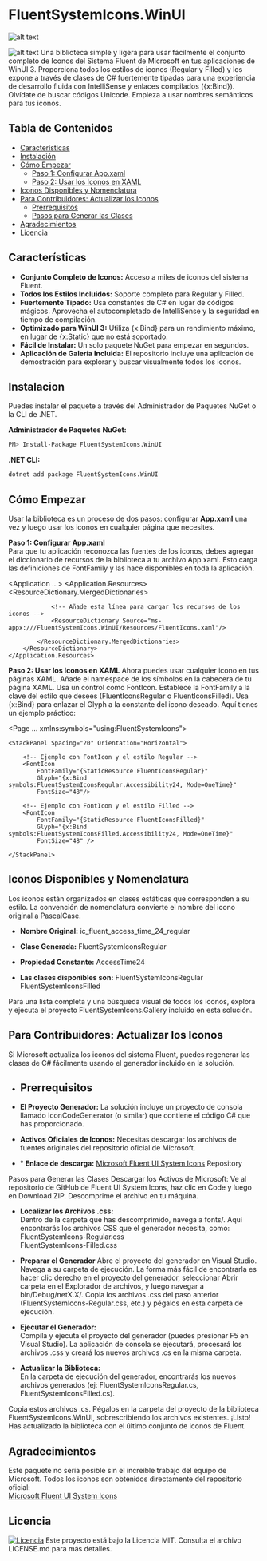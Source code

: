 
# FluentSystemIcons.WinUI
![alt text](https://img.shields.io/nuget/v/FluentSystemIcons.WinUI.svg)  

![alt text](https://img.shields.io/badge/License-MIT-yellow.svg)
Una biblioteca simple y ligera para usar fácilmente el conjunto completo de Iconos del Sistema Fluent de Microsoft en tus aplicaciones de WinUI 3. Proporciona todos los estilos de iconos (Regular y Filled) y los expone a través de clases de C# fuertemente tipadas para una experiencia de desarrollo fluida con IntelliSense y enlaces compilados ({x:Bind}).
Olvídate de buscar códigos Unicode. Empieza a usar nombres semánticos para tus iconos.


## Tabla de Contenidos
- [Características](#características)
- [Instalación](#instalación)
- [Cómo Empezar](#cómo-empezar)
  - [Paso 1: Configurar App.xaml](#paso-1-configurar-appxaml)
  - [Paso 2: Usar los Iconos en XAML](#paso-2-usar-los-iconos-en-xaml)
- [Iconos Disponibles y Nomenclatura](#iconos-disponibles-y-nomenclatura)
- [Para Contribuidores: Actualizar los Iconos](#para-contribuidores-actualizar-los-iconos)
  - [Prerrequisitos](#prerrequisitos)
  - [Pasos para Generar las Clases](#pasos-para-generar-las-clases)
- [Agradecimientos](#agradecimientos)
- [Licencia](#licencia)

## Características  
- **Conjunto Completo de Iconos:** Acceso a miles de iconos del sistema Fluent.
- **Todos los Estilos Incluidos:** Soporte completo para Regular y Filled.
- **Fuertemente Tipado:** Usa constantes de C# en lugar de códigos mágicos. Aprovecha el autocompletado de IntelliSense y la seguridad en tiempo de compilación.
- **Optimizado para WinUI 3:** Utiliza {x:Bind} para un rendimiento máximo, en lugar de {x:Static} que no está soportado.
- **Fácil de Instalar:** Un solo paquete NuGet para empezar en segundos.
- **Aplicación de Galería Incluida:** El repositorio incluye una aplicación de demostración para explorar y buscar visualmente todos los iconos.


## Instalacion

Puedes instalar el paquete a través del Administrador de Paquetes NuGet o la CLI de .NET.  

**Administrador de Paquetes NuGet:**
```sh
PM> Install-Package FluentSystemIcons.WinUI
```

**.NET CLI:**
```sh
dotnet add package FluentSystemIcons.WinUI
```  




## Cómo Empezar  

Usar la biblioteca es un proceso de dos pasos: configurar **App.xaml** una vez y luego usar los iconos en cualquier página que necesites.

**Paso 1: Configurar App.xaml**  
Para que tu aplicación reconozca las fuentes de los iconos, debes agregar el diccionario de recursos de la biblioteca a tu archivo App.xaml. Esto carga las definiciones de FontFamily y las hace disponibles en toda la aplicación.

<!-- En App.xaml -->
<Application
    ...>
    <Application.Resources>
        <ResourceDictionary>
            <ResourceDictionary.MergedDictionaries>
                <XamlControlsResources xmlns="using:Microsoft.UI.Xaml.Controls" />
                
                <!-- Añade esta línea para cargar los recursos de los iconos -->
                <ResourceDictionary Source="ms-appx:///FluentSystemIcons.WinUI/Resources/FluentIcons.xaml"/>
                
            </ResourceDictionary.MergedDictionaries>
        </ResourceDictionary>
    </Application.Resources>
</Application>
<!-- Fin de ejemplo -->  

**Paso 2: Usar los Iconos en XAML**
Ahora puedes usar cualquier icono en tus páginas XAML.
Añade el namespace de los símbolos en la cabecera de tu página XAML.
Usa un control como FontIcon.
Establece la FontFamily a la clave del estilo que desees (FluentIconsRegular o FluentIconsFilled).
Usa {x:Bind} para enlazar el Glyph a la constante del icono deseado.
Aquí tienes un ejemplo práctico:  
  
<Page
    ...
    xmlns:symbols="using:FluentSystemIcons">

    <StackPanel Spacing="20" Orientation="Horizontal">
    
        <!-- Ejemplo con FontIcon y el estilo Regular -->
        <FontIcon
            FontFamily="{StaticResource FluentIconsRegular}"
            Glyph="{x:Bind symbols:FluentSystemIconsRegular.Accessibility24, Mode=OneTime}"
            FontSize="48"/>

        <!-- Ejemplo con FontIcon y el estilo Filled -->
        <FontIcon
            FontFamily="{StaticResource FluentIconsFilled}"
            Glyph="{x:Bind symbols:FluentSystemIconsFilled.Accessibility24, Mode=OneTime}"
            FontSize="48" />
            
    </StackPanel>
</Page>  





## Iconos Disponibles y Nomenclatura
Los iconos están organizados en clases estáticas que corresponden a su estilo. La convención de nomenclatura convierte el nombre del icono original a PascalCase.  
- **Nombre Original:** ic_fluent_access_time_24_regular  

- **Clase Generada:** FluentSystemIconsRegular  

- **Propiedad Constante:** AccessTime24  
- **Las clases disponibles son:** FluentSystemIconsRegular  FluentSystemIconsFilled  
 
Para una lista completa y una búsqueda visual de todos los iconos, explora y ejecuta el proyecto FluentSystemIcons.Gallery incluido en esta solución.

## Para Contribuidores: Actualizar los Iconos 
Si Microsoft actualiza los iconos del sistema Fluent, puedes regenerar las clases de C# fácilmente usando el generador incluido en la solución.

- ## Prerrequisitos
- **El Proyecto Generador:** La solución incluye un proyecto de consola llamado IconCodeGenerator (o similar) que contiene el código C# que has proporcionado.
- **Activos Oficiales de Iconos:** Necesitas descargar los archivos de fuentes originales del repositorio oficial de Microsoft.  

- ° **Enlace de descarga:** [Microsoft Fluent UI System Icons](https://github.com/microsoft/fluentui-system-icons) Repository  

Pasos para Generar las Clases
Descargar los Activos de Microsoft: Ve al repositorio de GitHub de Fluent UI System Icons, haz clic en Code y luego en Download ZIP. Descomprime el archivo en tu máquina.  

- **Localizar los Archivos .css:**  
 Dentro de la carpeta que has descomprimido, navega a fonts/. Aquí encontrarás los archivos CSS que el generador necesita, como:  
FluentSystemIcons-Regular.css  
FluentSystemIcons-Filled.css

- **Preparar el Generador**
Abre el proyecto del generador en Visual Studio.
Navega a su carpeta de ejecución. La forma más fácil de encontrarla es hacer clic derecho en el proyecto del generador, seleccionar Abrir carpeta en el Explorador de archivos, y luego navegar a bin/Debug/netX.X/.
Copia los archivos .css del paso anterior (FluentSystemIcons-Regular.css, etc.) y pégalos en esta carpeta de ejecución.  
- **Ejecutar el Generador:**  
Compila y ejecuta el proyecto del generador (puedes presionar F5 en Visual Studio). La aplicación de consola se ejecutará, procesará los archivos .css y creará los nuevos archivos .cs en la misma carpeta.  
- **Actualizar la Biblioteca:**  
En la carpeta de ejecución del generador, encontrarás los nuevos archivos generados (ej:  FluentSystemIconsRegular.cs, FluentSystemIconsFilled.cs).

Copia estos archivos .cs.
Pégalos en la carpeta del proyecto de la biblioteca FluentSystemIcons.WinUI, sobrescribiendo los archivos existentes.
¡Listo! Has actualizado la biblioteca con el último conjunto de iconos de Fluent.




## Agradecimientos
Este paquete no sería posible sin el increíble trabajo del equipo de Microsoft. Todos los iconos son obtenidos directamente del repositorio oficial:  
[Microsoft Fluent UI System Icons](https://github.com/microsoft/fluentui-system-icons)

## Licencia
[![Licencia](https://img.shields.io/badge/License-MIT-yellow.svg)](LICENSE)
Este proyecto está bajo la Licencia MIT. Consulta el archivo LICENSE.md para más detalles.